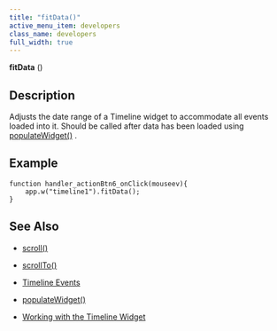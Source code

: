 ```yaml
---
title: "fitData()"
active_menu_item: developers
class_name: developers
full_width: true
---
```



**fitData** ()

## Description

Adjusts the date range of a Timeline widget to accommodate all events loaded into it. Should be called after data has been loaded using [populateWidget()](../../widget-data-state-manipulation/populatewidget/) .

## Example

     
    function handler_actionBtn6_onClick(mouseev){
        app.w("timeline1").fitData();
    }
     
     
   

## See Also

 - [scroll()](scroll.htm)

 - [scrollTo()](../../useful-browser-functions/scrollto)

 - [Timeline Events](eventstimeline.htm)

 - [populateWidget()](../../widget-data-state-manipulation/populatewidget/)

 - [Working with the Timeline Widget](../../../../product-guide/advanced-important-widgets/working-with-the-timeline-widget/)

